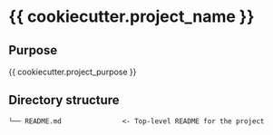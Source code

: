 # {{ cookiecutter.project_name }}

## Purpose

{{  cookiecutter.project_purpose }}

## Directory structure

```text
└── README.md               <- Top-level README for the project
```
